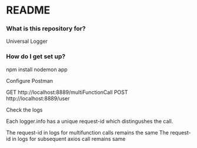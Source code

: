 # README #


### What is this repository for? ###
Universal Logger

### How do I get set up? ###
npm install
nodemon app

Configure Postman

GET http://localhost:8889/multiFunctionCall
POST http://localhost:8889/user 

Check the logs

Each logger.info has a unique request-id which distingushes the call.

The request-id in logs for multifunction calls remains the same
The request-id in logs for subsequent axios call remains same


